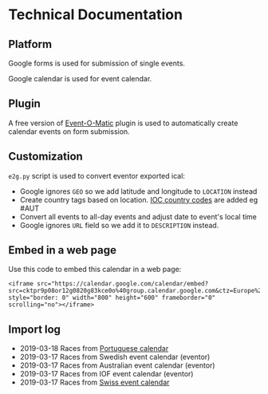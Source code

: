 # Technical Documentation

## Platform
Google forms is used for submission of single events.

Google calendar is used for event calendar.

## Plugin
A free version of [Event-O-Matic](https://amplifiedlabs.zendesk.com/hc/en-us/categories/202878748-Event-O-Matic) 
plugin is used to automatically create calendar events on 
form submission.

## Customization
`e2g.py` script is used to convert eventor exported ical:

* Google ignores `GEO` so we add latitude and longitude to `LOCATION` instead
* Create country tags based on location. [IOC country codes](https://en.wikipedia.org/wiki/List_of_IOC_country_codes) are added eg #AUT
* Convert all events to all-day events and adjust date to event's local time
* Google ignores `URL` field so we add it to `DESCRIPTION` instead.

## Embed in a web page
Use this code to embed this calendar in a web page:
```
<iframe src="https://calendar.google.com/calendar/embed?src=cktpr9p08or12g0820g83kce0o%40group.calendar.google.com&ctz=Europe%2FStockholm" style="border: 0" width="800" height="600" frameborder="0" scrolling="no"></iframe>
```

## Import log
* 2019-03-18 Races from [Portuguese calendar](http://www.orioasis.pt/oasis/shortcut.php?&action=shortcut_events_all_info&calendarid=59%2C6%2C17%2C16%2C18%2C30%2C19%2C32%2C36%2C37%2C52%2C79%2C69%2C85%2C&disciplinid=2&country_code=PT&quantity=20&interval=calend&view_type=list&show_past_events=on&date_start=2019-03-11&col_name=on&col_place=on&col_type=on&col_org=on&col_date=on&col_options=on&task=export&)
* 2019-03-17 Races from Swedish event calendar (eventor)
* 2019-03-17 Races from Australian event calendar (eventor)
* 2019-03-17 Races from IOF event calendar (eventor)
* 2019-03-17 Races from [Swiss event calendar](https://www.o-l.ch/cgi-bin/fixtures?&year=2019&kind=2) 
